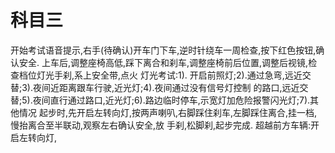 # 科目三

开始考试语音提示,右手(待确认)开车门下车,逆时针绕车一周检查,按下红色按钮,确认安全.
上车后,调整座椅高低,踩下离合和刹车,调整座椅前后位置,调整后视镜,检查档位灯光手刹,系上安全带,点火
灯光考试:1). 开启前照灯;2).通过急弯,远近交替;3).夜间近距离跟车行驶,近光灯;4).夜间通过没有信号灯控制
的路口,远近交替;5).夜间直行通过路口,近光灯;6).路边临时停车,示宽灯加危险报警闪光灯;7).其他情况
起步时,先开启左转向灯,按两声喇叭,右脚踩住刹车,左脚踩住离合,挂一档,慢抬离合至半联动,观察左右确认安全,放
手刹,松脚刹,起步完成.
超越前方车辆:开启左转向灯,

